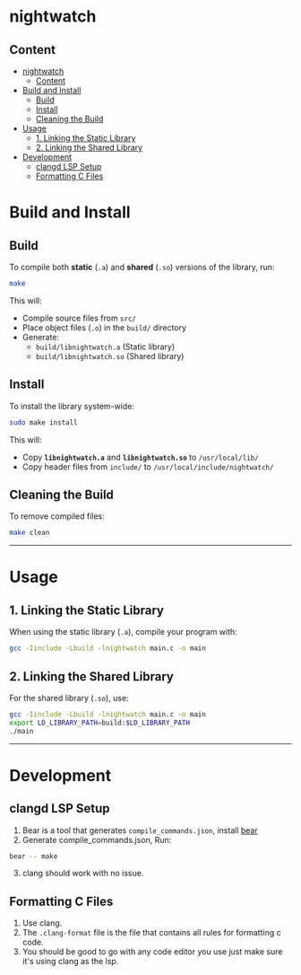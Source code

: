 # nightwatch

## Content
- [nightwatch](#nightwatch)
  - [Content](#content)
- [Build and Install](#build-and-install)
  - [Build](#build)
  - [Install](#install)
  - [Cleaning the Build](#cleaning-the-build)
- [Usage](#usage)
  - [1. Linking the Static Library](#1-linking-the-static-library)
  - [2. Linking the Shared Library](#2-linking-the-shared-library)
- [Development](#development)
  - [clangd LSP Setup](#clangd-lsp-setup)
  - [Formatting C Files](#formatting-c-files)

# Build and Install

## Build
To compile both **static** (`.a`) and **shared** (`.so`) versions of the library, run:  
```sh
make
```
This will:
- Compile source files from `src/`
- Place object files (`.o`) in the `build/` directory
- Generate:
  - `build/libnightwatch.a` (Static library)
  - `build/libnightwatch.so` (Shared library)

## Install
To install the library system-wide:  
```sh
sudo make install
```
This will:
- Copy **`libnightwatch.a`** and **`libnightwatch.so`** to `/usr/local/lib/`
- Copy header files from `include/` to `/usr/local/include/nightwatch/`

## Cleaning the Build
To remove compiled files:  
```sh
make clean
```

---

# Usage

## 1. Linking the Static Library
When using the static library (`.a`), compile your program with:  
```sh
gcc -Iinclude -Lbuild -lnightwatch main.c -o main
```

## 2. Linking the Shared Library
For the shared library (`.so`), use:  
```sh
gcc -Iinclude -Lbuild -lnightwatch main.c -o main
export LD_LIBRARY_PATH=build:$LD_LIBRARY_PATH
./main
```

---

# Development

## clangd LSP Setup
1. Bear is a tool that generates `compile_commands.json`, install [bear](https://github.com/rizsotto/Bear)
2. Generate compile_commands.json, Run:
```bash
bear -- make
```
3. clang should work with no issue.

## Formatting C Files
1. Use clang.
2. The `.clang-format` file is the file that contains all rules for formatting c code.
3. You should be good to go with any code editor you use just make sure it's using clang as the lsp.
